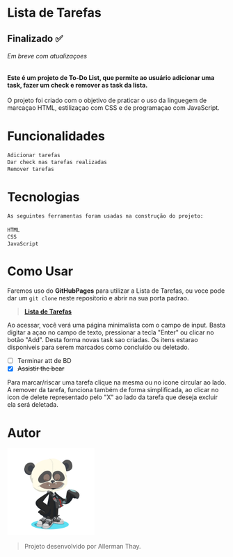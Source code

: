 # Lista de Tarefas 
## Finalizado ✅
###### Em breve com atualizaçoes

#### Este é um projeto de To-Do List, que permite ao usuário adicionar uma task, fazer um check e remover as task da lista. 
O projeto foi criado com o objetivo de praticar o uso da linguegem de marcaçao HTML, estilizaçao com CSS e de programaçao com JavaScript.

# Funcionalidades

    Adicionar tarefas
    Dar check nas tarefas realizadas
    Remover tarefas

# Tecnologias
    As seguintes ferramentas foram usadas na construção do projeto:

    HTML
    CSS
    JavaScript

# Como Usar

Faremos uso do **GitHubPages** para utilizar a Lista de Tarefas, ou voce pode dar um `git clone` neste repositorio e abrir na sua porta padrao. 

> [**Lista de Tarefas**](https://allerman.github.io/ListaDeTarefas/) 
    
Ao acessar, você verá uma página minimalista com o campo de input. 
Basta digitar a açao no campo de texto, pressionar a tecla "Enter" ou clicar no botão "Add". Desta forma novas task sao criadas. 
Os itens estarao disponiveis para serem marcados como concluído ou deletado.

- [ ] Terminar att de BD           
- [x] ~~Assistir the bear~~        

Para marcar/riscar uma tarefa clique na mesma ou no icone circular ao lado.
A remover da tarefa, funciona também de forma simplificada, ao clicar no icon de delete representado pelo "X" ao lado da tarefa que deseja excluir ela será deletada.

# Autor

<img src="/imgs/octocat-1680627320475.png" width="200" height="200"/> 

> Projeto desenvolvido por Allerman Thay.

